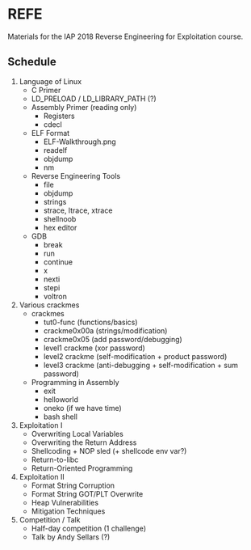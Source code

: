 # REFE
Materials for the IAP 2018 Reverse Engineering for Exploitation course.

## Schedule
1. Language of Linux
    * C Primer
    * LD_PRELOAD / LD_LIBRARY_PATH (?)
    * Assembly Primer (reading only)
        * Registers
        * cdecl
    * ELF Format
        * ELF-Walkthrough.png
        * readelf
        * objdump
        * nm
    * Reverse Engineering Tools
        * file
        * objdump
        * strings
        * strace, ltrace, xtrace
        * shellnoob
        * hex editor
    * GDB
        * break
        * run
        * continue
        * x
        * nexti
        * stepi
        * voltron
2. Various crackmes
    * crackmes
        * tut0-func (functions/basics)
        * crackme0x00a (strings/modification)
        * crackme0x05 (add password/debugging)
        * level1 crackme (xor password)
        * level2 crackme (self-modification + product password)
        * level3 crackme (anti-debugging + self-modification + sum password)
    * Programming in Assembly
        * exit
        * helloworld
        * oneko (if we have time)
        * bash shell
3. Exploitation I
    * Overwriting Local Variables
    * Overwriting the Return Address
    * Shellcoding + NOP sled (+ shellcode env var?)
    * Return-to-libc
    * Return-Oriented Programming
4. Exploitation II
    * Format String Corruption
    * Format String GOT/PLT Overwrite
    * Heap Vulnerabilities
    * Mitigation Techniques
5. Competition / Talk
    * Half-day competition (1 challenge)
    * Talk by Andy Sellars (?)
